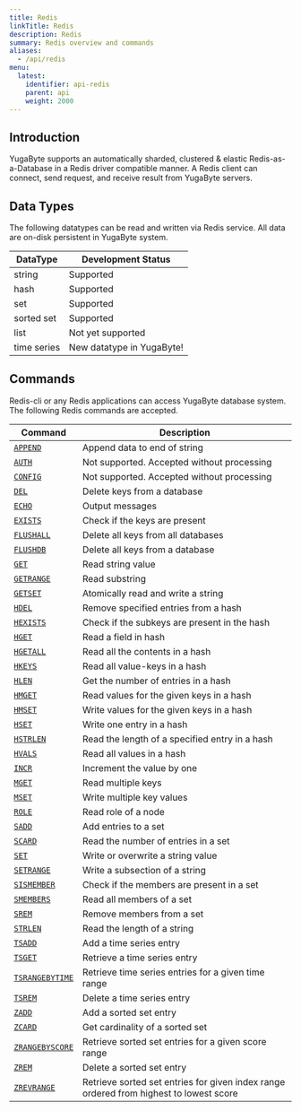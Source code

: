 ```yaml
---
title: Redis
linkTitle: Redis
description: Redis
summary: Redis overview and commands
aliases:
  - /api/redis
menu:
  latest:
    identifier: api-redis
    parent: api
    weight: 2000
---
```


## Introduction
YugaByte supports an automatically sharded, clustered & elastic Redis-as-a-Database in a Redis driver compatible manner. A Redis client can connect, send request, and receive result from YugaByte servers.

## Data Types
The following datatypes can be read and written via Redis service. All data are on-disk persistent in YugaByte system.<br>

DataType | Development Status |
---------|-------------|
string | Supported |
hash | Supported |
set | Supported |
sorted set | Supported |
list | Not yet supported |
time series | New datatype in YugaByte! |

## Commands
Redis-cli or any Redis applications can access YugaByte database system. The following Redis commands are accepted.

Command | Description |
--------|-------------|
[`APPEND`](append/) | Append data to end of string |
[`AUTH`](auth/) | Not supported. Accepted without processing |
[`CONFIG`](config/) | Not supported. Accepted without processing |
[`DEL`](del/) | Delete keys from a database |
[`ECHO`](echo/) | Output messages |
[`EXISTS`](exists/) | Check if the keys are present |
[`FLUSHALL`](flushall/) | Delete all keys from all databases |
[`FLUSHDB`](flushdb/) | Delete all keys from a database |
[`GET`](get/) | Read string value |
[`GETRANGE`](getrange/) | Read substring |
[`GETSET`](getset/) | Atomically read and write a string |
[`HDEL`](hdel/) | Remove specified entries from a hash |
[`HEXISTS`](hexists/) | Check if the subkeys are present in the hash |
[`HGET`](hget/) | Read a field in hash |
[`HGETALL`](hgetall/) | Read all the contents in a hash |
[`HKEYS`](hkeys/) | Read all value-keys in a hash |
[`HLEN`](hlen/) | Get the number of entries in a hash |
[`HMGET`](hmget/) | Read values for the given keys in a hash |
[`HMSET`](hmset/) | Write values for the given keys in a hash |
[`HSET`](hset/) | Write one entry in a hash |
[`HSTRLEN`](hstrlen/) | Read the length of a specified entry in a hash |
[`HVALS`](hvals/) | Read all values in a hash |
[`INCR`](incr/) | Increment the value by one |
[`MGET`](mget/) | Read multiple keys |
[`MSET`](mset/) | Write multiple key values |
[`ROLE`](role/) | Read role of a node |
[`SADD`](sadd/) | Add entries to a set |
[`SCARD`](scard/) | Read the number of entries in a set |
[`SET`](set/) | Write or overwrite a string value |
[`SETRANGE`](setrange/) | Write a subsection of a string |
[`SISMEMBER`](sismember/) | Check if the members are present in a set |
[`SMEMBERS`](smembers/) | Read all members of a set |
[`SREM`](srem/) | Remove members from a set |
[`STRLEN`](strlen/) | Read the length of a string|
[`TSADD`](tsadd/) | Add a time series entry|
[`TSGET`](tsget/) | Retrieve a time series entry|
[`TSRANGEBYTIME`](tsrangebytime/) | Retrieve time series entries for a given time range|
[`TSREM`](tsrem/) | Delete a time series entry|
[`ZADD`](zadd/) | Add a sorted set entry|
[`ZCARD`](zcard/) | Get cardinality of a sorted set|
[`ZRANGEBYSCORE`](zrangebyscore/) | Retrieve sorted set entries for a given score range|
[`ZREM`](zrem/) | Delete a sorted set entry|
[`ZREVRANGE`](zrevrange/) | Retrieve sorted set entries for given index range ordered from highest to lowest score |
